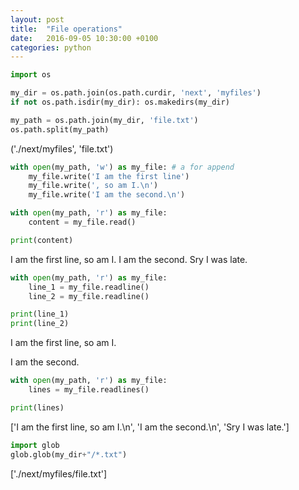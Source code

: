```yaml
---
layout: post
title:  "File operations"
date:   2016-09-05 10:30:00 +0100
categories: python
---
```


```python
import os

my_dir = os.path.join(os.path.curdir, 'next', 'myfiles')
if not os.path.isdir(my_dir): os.makedirs(my_dir)

my_path = os.path.join(my_dir, 'file.txt')
os.path.split(my_path)
```
('./next/myfiles', 'file.txt')

```python
with open(my_path, 'w') as my_file: # a for append
	my_file.write('I am the first line')
	my_file.write(', so am I.\n')
	my_file.write('I am the second.\n')

with open(my_path, 'r') as my_file:
	content = my_file.read()

print(content)
```
I am the first line, so am I.
I am the second.
Sry I was late.

```python
with open(my_path, 'r') as my_file:
	line_1 = my_file.readline()
	line_2 = my_file.readline()

print(line_1)
print(line_2)
```
I am the first line, so am I.

I am the second.

```python
with open(my_path, 'r') as my_file:
	lines = my_file.readlines()

print(lines)
```
['I am the first line, so am I.\n', 'I am the second.\n', 'Sry I was late.']

```python
import glob
glob.glob(my_dir+"/*.txt")
```
['./next/myfiles/file.txt']
